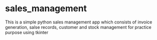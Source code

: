 # sales_management
This is a simple  python sales management app which consists of invoice generation, salse records, customer and stock management for practice purpose using tkinter 
